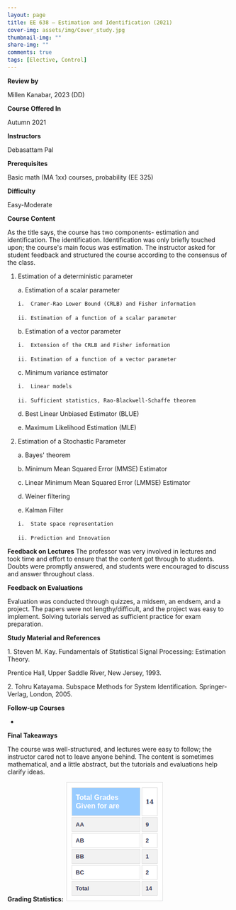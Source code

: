 ```yaml
---
layout: page
title: EE 638 – Estimation and Identification (2021)
cover-img: assets/img/Cover_study.jpg
thumbnail-img: ""
share-img: ""
comments: true
tags: [Elective, Control]
---
```


**Review by**

Millen Kanabar, 2023 (DD)

**Course Offered In**

Autumn 2021

**Instructors**

Debasattam Pal

**Prerequisites**

Basic math (MA 1xx) courses, probability (EE 325)

**Difficulty**

Easy-Moderate

**Course Content**

 As the title says, the course has two components- estimation and
 identification. The identification. Identification was only briefly
 touched upon; the course\'s main focus was estimation. The instructor
 asked for student feedback and structured the course according to the
 consensus of the class.

1.  Estimation of a deterministic parameter

    a.  Estimation of a scalar parameter

        i.  Cramer-Rao Lower Bound (CRLB) and Fisher information

        ii. Estimation of a function of a scalar parameter

    b.  Estimation of a vector parameter

        i.  Extension of the CRLB and Fisher information

        ii. Estimation of a function of a vector parameter

    c.  Minimum variance estimator

        i.  Linear models

        ii. Sufficient statistics, Rao-Blackwell-Schaffe theorem

    d.  Best Linear Unbiased Estimator (BLUE)

    e.  Maximum Likelihood Estimation (MLE)

2.  Estimation of a Stochastic Parameter

    a.  Bayes' theorem

    b.  Minimum Mean Squared Error (MMSE) Estimator

    c.  Linear Minimum Mean Squared Error (LMMSE) Estimator

    d.  Weiner filtering

    e.  Kalman Filter

        i.  State space representation

        ii. Prediction and Innovation


**Feedback on Lectures**
 The professor was very involved in lectures and took time and effort
 to ensure that the content got through to students. Doubts were
 promptly answered, and students were encouraged to discuss and answer
 throughout class.

**Feedback on Evaluations**

 Evaluation was conducted through quizzes, a midsem, an endsem, and a
 project. The papers were not lengthy/difficult, and the project was
 easy to implement. Solving tutorials served as sufficient practice for
 exam preparation.

**Study Material and References**

 1\. Steven M. Kay. Fundamentals of Statistical Signal Processing:
 Estimation Theory.

 Prentice Hall, Upper Saddle River, New Jersey, 1993.

 2\. Tohru Katayama. Subspace Methods for System Identification.
 Springer-Verlag, London, 2005.

**Follow-up Courses**

-

**Final Takeaways**

 The course was well-structured, and lectures were easy to follow; the
 instructor cared not to leave anyone behind. The content is sometimes
 mathematical, and a little abstract, but the tutorials and evaluations
 help clarify ideas.
 
 **Grading Statistics:**
![Grades](EE638_2022_grades.png)
